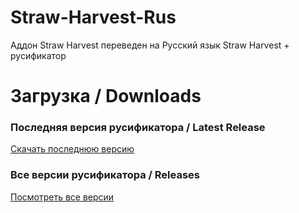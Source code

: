 ﻿# Straw-Harvest-Rus

Аддон Straw Harvest переведен на Русский язык
Straw Harvest + русификатор





# Загрузка / Downloads

### Последняя версия русификатора / Latest Release

[Скачать последнюю версию](https://github.com/GeskO/Straw-Harvest-Rus/releases/download/v1.0.5/FS19_addon_strawHarvest.zip)

### Все версии русификатора / Releases

[Посмотреть все версии](https://github.com/GeskO/Straw-Harvest-Rus/releases)

